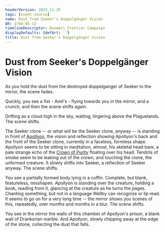 ```yaml
---
headerVersion: 2023.11.25
tags: [event-source]
name: Dust from Seeker's Doppelgänger Vision
DR: 1749-05-13
timelineDescriptor: Dunmari Frontier Campaign
displayDefaults: {defArt: ''}
title: Dust from Seeker's Doppelgänger Vision
---
```

# Dust from Seeker's Doppelgänger Vision

As you hold the dust from the destroyed doppelganger of Seeker to the mirror, the scene fades.

Quickly, you see a fist - Amil's - flying towards you in the mirror, and a crunch, and then the scene shifts again.

Drifting as a cloud high in the sky, waiting, lingering above the Plaguelands. The scene shifts.

The Seeker clone -- or what will be the Seeker clone, anyway -- is standing in front of [Apollyon](<../../../people/historical-figures/drankorian-emperors/apollyon.md>), the vision and reflection showing Apollyon's back and the front of the Seeker clone, currently in a faceless, formless shape. Apollyon seems to be sitting in meditation, almost, his skeletal head bare, a pale strange echo of the [Crown of Purity](<../../../things/artifacts-of-power/crown-of-purity.md>) floating over his head. Tendrils of smoke seem to be leaking out of the crown, and touching the clone, the unformed creature. It slowly shifts into Seeker, a reflection of Seeker anyway. The scene shifts.

You see a partially formed body lying in a coffin. Complete, but blank, featureless, misshapen. Apollyon is standing over the creature, holding a book, reading from it, glancing at the creature as he turns the pages. Chanting something, but not in a language Wellby can recognize or lip read. It seems to go on for a very long time -- the mirror shows you scenes of this, repeatedly, over months and months in a blur. The scene shifts.

You see in the mirror the walls of this chamber of Apollyon's prison, a blank wall of Drankorian marble. And Apollyon, slowly chipping away at the edge of the stone, collecting the dust that falls. 